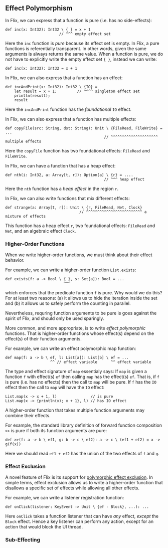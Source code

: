 ## Effect Polymorphism

In Flix, we can express that a function is pure (i.e. has no side-effects): 

```flix
def inc(x: Int32): Int32 \ { } = x + 1
                        // ^^^ empty effect set
```

Here the `inc` function is _pure_ because its effect set is empty. In Flix, a
pure functions is referentially transparent. In other words, given the same
arguments is always returns the same value. When a function is pure, we do not
have to explicitly write the empty effect set `{ }`, instead we can write: 

```flix
def inc(x: Int32): Int32 = x + 1
```

In Flix, we can also express that a function has an effect:

```flix
def incAndPrint(x: Int32): Int32 \ {IO} = 
    let result = x + 1;         // ^^^^ singleton effect set
    println(result);
    result
```

Here the `incAndPrint` function has the _foundational_ `IO` effect. 

In Flix, we can also express that a function has multiple effects:

```flix
def copyFile(src: String, dst: String): Unit \ {FileRead, FileWrite} = ...
                                            // ^^^^^^^^^^^^^^^^^^^^^ multiple effects
```

Here the `copyFile` function has two foundational effects: `FileRead` and
`FileWrite`. 

In Flix, we can have a function that has a heap effect:

```flix
def nth(i: Int32, a: Array[t, r]): Option[a] \ {r} = ....
                                            // ^^^ heap effect
```

Here the `nth` function has a _heap effect_ in the region `r`.

In Flix, we can also write functions that mix different effects:

```flix
def strange(a: Array[t, r]): Unit \ {r, FileRead, Net, Clock} 
                                 // ^^^^^^^^^^^^^^^^^^^^^^^^^ a mixture of effects
```

This function has a heap effect `r`, two foundational effects: `FileRead` and
`Net`, and an algebraic effect `Clock`. 

### Higher-Order Functions

When we write higher-order functions, we must think about their effect behavior. 

For example, we can write a higher-order function `List.exists`:

```flix
def exists(f: a -> Bool \ { }, s: Set[a]): Bool = ...
                          ^^^
```

which enforces that the predicate function `f` is pure. Why would we do this?
For at least two reasons: (a) it allows us to hide the iteration inside the set
and (b) it allows us to safely perform the counting in parallel. 

Nevertheless, requring function arguments to be pure is goes against the spirit
of Flix, and should only be used sparingly. 

More common, and more appropriate, is to write _effect polymorphic_ functions.
That is higher-order functions whose effect(s) depend on the effect(s) of their
function arguments. 

For example, we can write an effect polymorphic map function:

```flix
def map(f: a -> b \ ef, l: List[a]): List[b] \ ef = ...
                    ^^ // effect variable      ^^ effect variable
```

The type and effect signature of `map` essentialy says: If `map` is given a
function `f` with effect(s) `ef` then calling `map` has the effect(s) `ef`. That
is, if `f` is pure (i.e. has no effects) then the call to `map` will be pure. If
`f` has the `IO` effect then the call to `map` will have the `IO` effect: 


```flix
List.map(x -> x + 1, l)               // is pure
List.map(x -> {println(x); x + 1}, l) // has IO effect
```

A higher-order function that takes multiple function arguments may combine their
effects.

For example, the standard library definition of
forward function composition `>>` is pure if both its
function arguments are pure:

```flix
def >>(f: a -> b \ ef1, g: b -> c \ ef2): a -> c \ (ef1 + ef2) = x -> g(f(x))
```

Here we should read `ef1 + ef2` has the union of the two effects of `f` and `g`.

### Effect Exclusion

A novel feature of Flix is its support for [polymorphic effect
exclusion](https://dl.acm.org/doi/abs/10.1145/3607846). In simple terms, effect
exclusion allows us to write a higher-order function that disallows a specific
set of effects while allowing all other effects. 

For example, we can write a listener registration function: 

```flix
def onClick(listener: KeyEvent -> Unit \ {ef - Block}, ...): ... 
```

Here `onClick` takes a function listener that can have _any_ effect, _except_
the `Block` effect. Hence a key listener can perform any action, except for an
action that would block the UI thread.



### Sub-Effecting
